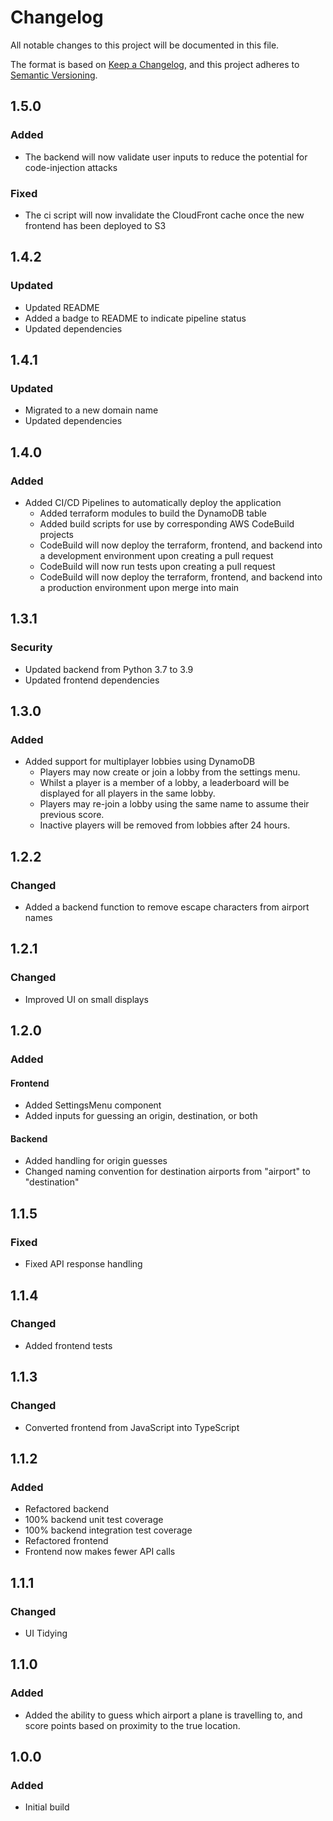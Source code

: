 # Changelog

All notable changes to this project will be documented in this file.

The format is based on [Keep a Changelog](https://keepachangelog.com/en/1.0.0/),
and this project adheres to [Semantic Versioning](https://semver.org/).

## 1.5.0

### Added

- The backend will now validate user inputs to reduce the potential for code-injection attacks

### Fixed

- The ci script will now invalidate the CloudFront cache once the new frontend has been deployed to S3

## 1.4.2

### Updated

- Updated README
- Added a badge to README to indicate pipeline status
- Updated dependencies

## 1.4.1

### Updated

- Migrated to a new domain name
- Updated dependencies

## 1.4.0

### Added

- Added CI/CD Pipelines to automatically deploy the application
    - Added terraform modules to build the DynamoDB table
    - Added build scripts for use by corresponding AWS CodeBuild projects
    - CodeBuild will now deploy the terraform, frontend, and backend into a development environment upon creating a pull request
    - CodeBuild will now run tests upon creating a pull request
    - CodeBuild will now deploy the terraform, frontend, and backend into a production environment upon merge into main

## 1.3.1

### Security

- Updated backend from Python 3.7 to 3.9
- Updated frontend dependencies

## 1.3.0

### Added

- Added support for multiplayer lobbies using DynamoDB
    - Players may now create or join a lobby from the settings menu.
    - Whilst a player is a member of a lobby, a leaderboard will be displayed for all players in the same lobby.
    - Players may re-join a lobby using the same name to assume their previous score.
    - Inactive players will be removed from lobbies after 24 hours.

## 1.2.2

### Changed

- Added a backend function to remove escape characters from airport names

## 1.2.1

### Changed

- Improved UI on small displays

## 1.2.0

### Added

#### Frontend

- Added SettingsMenu component
- Added inputs for guessing an origin, destination, or both

#### Backend

- Added handling for origin guesses
- Changed naming convention for destination airports from "airport" to "destination"

## 1.1.5

### Fixed

- Fixed API response handling

## 1.1.4

### Changed

- Added frontend tests

## 1.1.3

### Changed

- Converted frontend from JavaScript into TypeScript

## 1.1.2

### Added

- Refactored backend
- 100% backend unit test coverage
- 100% backend integration test coverage
- Refactored frontend
- Frontend now makes fewer API calls

## 1.1.1

### Changed

- UI Tidying

## 1.1.0

### Added

- Added the ability to guess which airport a plane is travelling to, and score points based on proximity to the true location.

## 1.0.0

### Added

- Initial build
